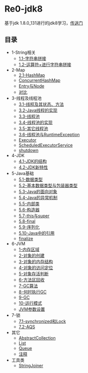 # Re0-jdk8
基于jdk 1.8.0_131进行的jdk8学习，[传送门](https://blog.jdk8.akira.ink)

## 目录
- 1-String相关
	- [1.1-字符串拼接](/1-String相关/1.1-字符串拼接.md)
	- [1.2-运算符+进行字符串拼接](/1-String相关/1.2-运算符+进行字符串拼接.md)
- 2-Map
	- [2.1-HashMap](/2-Map/2.1-HashMap.md)
	- [ConcurrentHashMap](/2-Map/ConcurrentHashMap.md)
	- [Entry与Node](/2-Map/Entry与Node.md)
	- [对比](/2-Map/对比.md)
- 3-线程及线程池
	- [3.1-线程及其状态、方法](/3-线程及线程池/3.1-线程及其状态、方法.md)
	- [3.2-Java线程的实现](/3-线程及线程池/3.2-Java线程的实现.md)
	- [3.3-线程池](/3-线程及线程池/3.3-线程池.md)
	- [3.4-线程池的实现](/3-线程及线程池/3.4-线程池的实现.md)
	- [3.5-其它线程池](/3-线程及线程池/3.5-其它线程池.md)
	- [3.6-线程池与RuntimeException](/3-线程及线程池/3.6-线程池与RuntimeException.md)
	- [Executor](/3-线程及线程池/Executor.md)
	- [ScheduledExecutorService](/3-线程及线程池/ScheduledExecutorService.md)
	- [shutdown](/3-线程及线程池/shutdown.md)
- 4-JDK
	- [4.1-JDK的结构](/4-JDK/4.1-JDK的结构.md)
	- [4.2-JDK新特性](/4-JDK/4.2-JDK新特性.md)
- 5-Java基础
	- [5.1-数据类型](/5-Java基础/5.1-数据类型.md)
	- [5.2-基本数据类型与包装器类型](/5-Java基础/5.2-基本数据类型与包装器类型.md)
	- [5.3-Java的面向对象](/5-Java基础/5.3-Java的面向对象.md)
	- [5.4-Java的异常机制](/5-Java基础/5.4-Java的异常机制.md)
	- [5.5-内部类](/5-Java基础/5.5-内部类.md)
	- [5.6-构造器](/5-Java基础/5.6-构造器.md)
	- [5.7-this与super](/5-Java基础/5.7-this与super.md)
	- [5.8-final](/5-Java基础/5.8-final.md)
	- [5.9-序列化](/5-Java基础/5.9-序列化.md)
	- [5.10-Java中的引用](/5-Java基础/5.10-Java中的引用.md)
	- [finalize](/5-Java基础/finalize.md)
- 6-JVM
	- [1-内存区域](/6-JVM/1-内存区域.md)
	- [2-对象的创建](/6-JVM/2-对象的创建.md)
	- [3-对象的内存结构](/6-JVM/3-对象的内存结构.md)
	- [4-对象的访问定位](/6-JVM/4-对象的访问定位.md)
	- [5-对象存活判断](/6-JVM/5-对象存活判断.md)
	- [6-方法区回收](/6-JVM/6-方法区回收.md)
	- [7-GC算法](/6-JVM/7-GC算法.md)
	- [8-何时执行GC](/6-JVM/8-何时执行GC.md)
	- [9-GC](/6-JVM/9-GC.md)
	- [10-运行模式](/6-JVM/10-运行模式.md)
	- [JVM参数设置](/6-JVM/JVM参数设置.md)
- 7-锁
	- [7.1-synchronized和Lock](/7-锁/7.1-synchronized和Lock.md)
	- [7.2-AQS](/7-锁/7.2-AQS.md)
- 其它
	- [AbstractCollection](/其它/AbstractCollection.md)
	- [List](/其它/List.md)
	- [Queue](/其它/Queue.md)
	- [注释](/其它/注释.md)
- 工具类
	- [StringJoiner](/工具类/StringJoiner.md)
